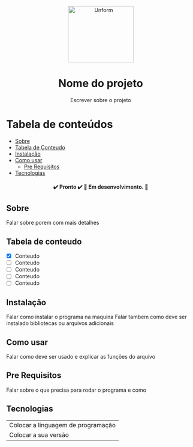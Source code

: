 <p align="center">
  <a href="https://unform.dev">
    <img src="img/Logo.png" height="150" width="175" alt="Unform" />
  </a>
</p>
<h1 align="center">Nome do projeto</h1> 

<p align="center">Escrever sobre o projeto</p>

Tabela de conteúdos
=================
<!--ts-->
   * [Sobre](#Sobre)
   * [Tabela de Conteudo](#tabela-de-conteudo)
   * [Instalação](#Instalação)
   * [Como usar](#como-usar)
      * [Pre Requisitos](#pre-requisitos)
   * [Tecnologias](#tecnologias)
<!--te-->

<h4 align="center"> 
      	✔️  Pronto  ✔️
  🚧  Em desenvolvimento.  🚧
</h4>

## Sobre

Falar sobre porem com mais detalhes

## Tabela de conteudo

- [x] Conteudo
- [ ] Conteudo
- [ ] Conteudo
- [ ] Conteudo
- [ ] Conteudo

## Instalação

Falar como instalar o programa na maquina
Falar tambem como deve ser instalado bibliotecas ou arquivos adicionais

## Como usar

Falar como deve ser usado e explicar as funções do arquivo

## Pre Requisitos

Falar sobre o que precisa para rodar o programa e como

## Tecnologias

<table>
    <tr>
    <td>Colocar a linguagem de programação</td>
    </tr>
    <tr>
    <td>Colocar a sua versão</td>
    </tr>
</table>